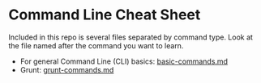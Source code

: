 Command Line Cheat Sheet
===============

Included in this repo is several files separated by command type. Look at the file named after the command you want to learn.

* For general Command Line (CLI) basics: [basic-commands.md](https://github.com/WebDevStudios/CLI-Cheat-Sheet/blob/master/basic-commands.md)
* Grunt: [grunt-commands.md](https://github.com/WebDevStudios/CLI-Cheat-Sheet/blob/master/grunt-commands.md)
